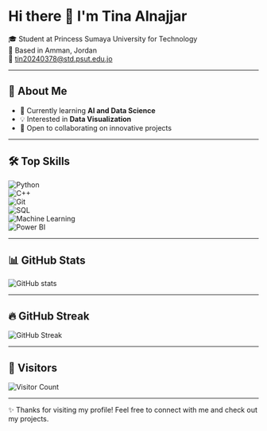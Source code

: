 # Hi there 👋 I'm Tina Alnajjar  

🎓 Student at Princess Sumaya University for Technology  
📍 Based in Amman, Jordan  
📧 tin20240378@std.psut.edu.jo  

---

## 🚀 About Me
- 🌱 Currently learning **AI and Data Science**  
- 💡 Interested in **Data Visualization**  
- 🤝 Open to collaborating on innovative projects  

---

## 🛠️ Top Skills
![Python](https://img.shields.io/badge/-Python-3776AB?style=for-the-badge&logo=python&logoColor=white)  
![C++](https://img.shields.io/badge/-C++-00599C?style=for-the-badge&logo=cplusplus&logoColor=white)  
![Git](https://img.shields.io/badge/-Git-F05032?style=for-the-badge&logo=git&logoColor=white)  
![SQL](https://img.shields.io/badge/-SQL-4479A1?style=for-the-badge&logo=postgresql&logoColor=white)  
![Machine Learning](https://img.shields.io/badge/-Machine%20Learning-102230?style=for-the-badge&logo=scikit-learn&logoColor=orange)  
![Power BI](https://img.shields.io/badge/-PowerBI-F2C811?style=for-the-badge&logo=powerbi&logoColor=black)  

---

## 📊 GitHub Stats
![GitHub stats](https://github-readme-stats.vercel.app/api?username=tin20240378-blip&show_icons=true&theme=radical)

---

## 🔥 GitHub Streak
![GitHub Streak](https://github-readme-streak-stats.herokuapp.com/?user=tin20240378-blip&theme=radical)

---

## 👀 Visitors
![Visitor Count](https://komarev.com/ghpvc/?username=tin20240378-blip&color=blue&style=flat)

---

✨ Thanks for visiting my profile! Feel free to connect with me and check out my projects.
